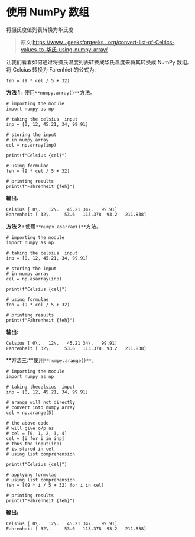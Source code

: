 # 使用 NumPy 数组

将摄氏度值列表转换为华氏度

> 原文:[https://www . geeksforgeeks . org/convert-list-of-Celtics-values-to-华氏-using-numpy-array/](https://www.geeksforgeeks.org/convert-list-of-celsius-values-into-fahrenheit-using-numpy-array/)

让我们看看如何通过将摄氏温度列表转换成华氏温度来将其转换成 NumPy 数组。
将 Celcius 转换为 Farenhiet 的公式为:

```
feh = (9 * cel / 5 + 32)

```

**方法 1 :** 使用`**numpy.array()**`方法。

```
# importing the module
import numpy as np

# taking the celsius  input
inp = [0, 12, 45.21, 34, 99.91]

# storing the input
# in numpy array
cel = np.array(inp)

print(f"Celsius {cel}")

# using formulae
feh = (9 * cel / 5 + 32)

# printing results
print(f"Fahrenheit {feh}")
```

**输出:**

```
Celsius [ 0\.   12\.   45.21 34\.   99.91]
Fahrenheit [ 32\.     53.6   113.378  93.2   211.838]

```

**方法 2 :** 使用`**numpy.asarray()**`方法。

```
# importing the module
import numpy as np

# taking the celsius  input
inp = [0, 12, 45.21, 34, 99.91]

# storing the input
# in numpy array
cel = np.asarray(inp)

print(f"Celsius {cel}")

# using formulae
feh = (9 * cel / 5 + 32)

# printing results
print(f"Fahrenheit {feh}")
```

**输出:**

```
Celsius [ 0\.   12\.   45.21 34\.   99.91]
Fahrenheit [ 32\.     53.6   113.378  93.2   211.838]

```

**方法三:**使用`**numpy.arange()**`。

```
# importing the module
import numpy as np

# taking thecelsius  input
inp = [0, 12, 45.21, 34, 99.91]

# arange will not directly
# convert into numpy array
cel = np.arange(5)

# the above code
# will give o/p as
# cel = [0, 1, 2, 3, 4]
cel = [i for i in inp]
# thus the input(inp)
# is stored in cel
# using list comprehension

print(f"Celsius {cel}")

# applying formulae
# using list comprehension
feh = [(9 * i / 5 + 32) for i in cel]

# printing results
print(f"Fahrenheit {feh}")
```

**输出:**

```
Celsius [ 0\.   12\.   45.21 34\.   99.91]
Fahrenheit [ 32\.     53.6   113.378  93.2   211.838]

```